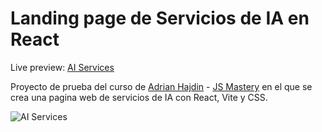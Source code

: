# Landing page de Servicios de IA en React
Live preview: [AI Services](https://cscrdev-ai-landing-jsm.surge.sh/)

Proyecto de prueba del curso de [Adrian Hajdin](https://github.com/adrianhajdin) - [JS Mastery](https://jsmastery.pro/masterclass) en el que se crea una pagina web de servicios de IA con React, Vite y CSS.

![AI Services](https://i.ibb.co/0VK3kkn/image.png)

